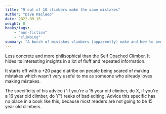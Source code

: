 ```yaml
---
title: "9 out of 10 climbers make the same mistakes"
author: "Dave Macleod"
date: 2022-09-16
weight: 8
books/tags:
    - "non-fiction"
    - "climbing"
summary: "A bunch of mistakes climbers (apparently) make and how to avoid them. Not as concrete and consise as I would like but if you're willing to filter out the fluff, there's some interesting information here."
---
```

Less concrete and more philisophical than the [Self Coached Climber](/books/2022-09-15). It hides its interesting insights in a lot of fluff and repeated information.

It starts off with a +20 page diatribe on people being scared of making mistakes which wasn't very useful to me as someone who already loves making mistakes.

The specificity of his advice ("if you're a 15 year old climber, do X, if you're a 16 year old climber, do Y") reeks of bad editing. Advice this specific has no place in a book like this, because most readers are not going to be 15 year old climbers.
